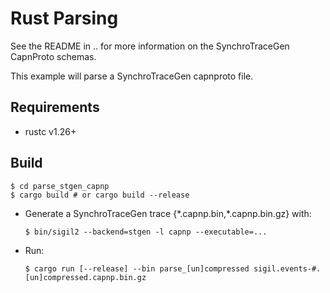 # Rust Parsing

See the README in .. for more information on the SynchroTraceGen CapnProto schemas.

This example will parse a SynchroTraceGen capnproto file.

## Requirements
* rustc v1.26+

## Build
  ```
  $ cd parse_stgen_capnp
  $ cargo build # or cargo build --release
  ```

* Generate a SynchroTraceGen trace {\*.capnp.bin,\*.capnp.bin.gz} with:

   `$ bin/sigil2 --backend=stgen -l capnp --executable=...`

* Run:

   `$ cargo run [--release] --bin parse_[un]compressed sigil.events-#.[un]compressed.capnp.bin.gz`
